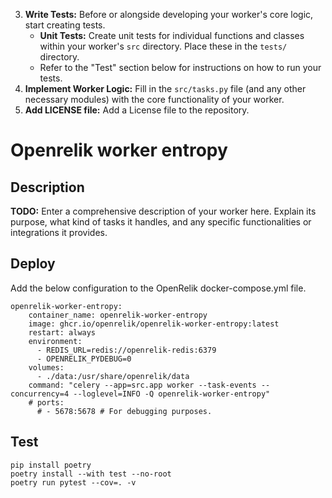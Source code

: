 <!--
README for the OpenRelik Worker Template

This file provides instructions on how to use this template to create a new OpenRelik worker.
The placeholder `entropy` needs to be replaced with the actual name of your worker.
The `bootstrap.sh` script is designed to help with this process.
-->

3.  **Write Tests:**
    Before or alongside developing your worker's core logic, start creating tests.
    *   **Unit Tests:** Create unit tests for individual functions and classes within your worker's `src` directory. Place these in the `tests/` directory.
    *   Refer to the "Test" section below for instructions on how to run your tests.
4.  **Implement Worker Logic:**
    Fill in the `src/tasks.py` file (and any other necessary modules) with the core functionality of your worker.
5.  **Add LICENSE file:**
    Add a License file to the repository.

# Openrelik worker entropy
## Description
**TODO:** Enter a comprehensive description of your worker here. Explain its purpose, what kind of tasks it handles, and any specific functionalities or integrations it provides.

## Deploy
Add the below configuration to the OpenRelik docker-compose.yml file.

```
openrelik-worker-entropy:
    container_name: openrelik-worker-entropy
    image: ghcr.io/openrelik/openrelik-worker-entropy:latest
    restart: always
    environment:
      - REDIS_URL=redis://openrelik-redis:6379
      - OPENRELIK_PYDEBUG=0
    volumes:
      - ./data:/usr/share/openrelik/data
    command: "celery --app=src.app worker --task-events --concurrency=4 --loglevel=INFO -Q openrelik-worker-entropy"
    # ports:
      # - 5678:5678 # For debugging purposes.
```

## Test
```
pip install poetry
poetry install --with test --no-root
poetry run pytest --cov=. -v
```

